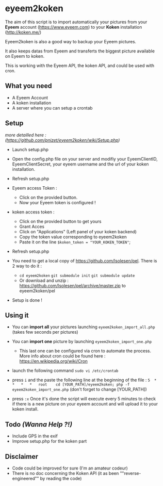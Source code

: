 # eyeem2koken

The aim of this script is to import automatically your pictures from your __Eyeem__ account (https://www.eyeem.com) to your __Koken__ installation (http://koken.me/)

Eyeem2koken is also a good way to backup your Eyeem pictures.

It also keeps datas from Eyeem and transferts the biggest picture available on Eyeem to koken.

This is working with the Eyeem API, the koken API, and could be used with cron.

What you need 
---------------------
* A Eyeem Account
* A koken installation
* A server where you can setup a crontab

Setup 
---------------------
*more detailled here : (https://github.com/pnizet/eyeem2koken/wiki/Setup.php)*
* Launch setup.php
* Open the config.php file on your server and modifiy your EyeemClientID, EyeemClientSecret, your eyeem username and the url of your koken installation.
* Refresh setup.php
* Eyeem access Token : 
	* Click on the provided button.
	* Now your Eyeem token is configured !
* koken access token : 
	* Click on the provided button to get yours
	* Grant Acces
	* Click on "Applications" (Left panel of your koken backend)
	* Copy the token value corresponding to eyeem2koken
	* Paste it on the line  `$koken_token = "YOUR_KOKEN_TOKEN"`;
* Refresh setup.php

* You need to get a local copy of https://github.com/lsolesen/pel. There is 2 way to do it : 
	* `cd eyeem2koken` `git submodule init` `git submodule update`
	* Or download and unzip : https://github.com/lsolesen/pel/archive/master.zip  to eyeem2koken/pel
* Setup is done !


Using it 
---------------------
* You can **import all** your pictures launching `eyeem2koken_import_all.php` (takes few seconds per pictures)
* You can **import one** picture by launching `eyeem2koken_import_one.php`

	* This last one can be configured via cron to automate the process. More info about cron could be found here : https://en.wikipedia.org/wiki/Cron
 * launch the following command `sudo vi /etc/crontab`
 * press `i` and the paste the following line at the beginning of the file : `5  *   *   *   *   root    cd [YOUR_PATH]/eyeem2koken; php -f eyeem2koken_import_one.php` (don't forget to change [YOUR_PATH])
 * press `:x`
 Once it's done the script will execute every 5 minutes to check if there is a new picture on your eyeem account and will upload it to your koken install.

Todo *(Wanna Help ?!)*
---------------------
* Include GPS in the exif
* Improve setup.php for the koken part

Disclaimer
---------------------
* Code could be improved for sure (I'm an amateur codeur)
* There is no doc concerning the Koken API (it as been ""reverse-engineered"" by reading the code)
